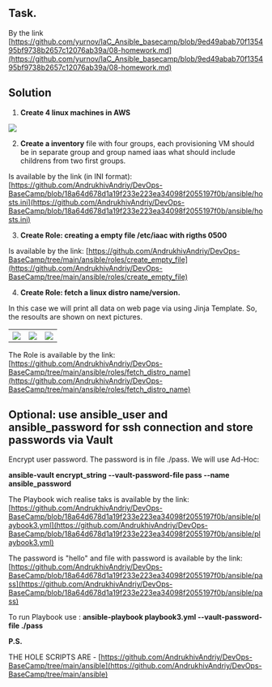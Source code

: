 ## Task. 

By the link [https://github.com/yurnov/IaC_Ansible_basecamp/blob/9ed49abab70f135495bf9738b2657c12076ab39a/08-homework.md](https://github.com/yurnov/IaC_Ansible_basecamp/blob/9ed49abab70f135495bf9738b2657c12076ab39a/08-homework.md)

## Solution

1. **Create 4 linux machines in AWS**
<img src="https://user-images.githubusercontent.com/79985930/209460676-42b5b6cb-293c-4f9c-b4cf-1afe53354d89.png">

2. **Create a inventory** file with four groups, each provisioning VM should be in separate group and group named iaas what should include childrens from two first groups.

Is available by the link (in INI format): [https://github.com/AndrukhivAndriy/DevOps-BaseCamp/blob/18a64d678d1a19f233e223ea34098f2055197f0b/ansible/hosts.ini](https://github.com/AndrukhivAndriy/DevOps-BaseCamp/blob/18a64d678d1a19f233e223ea34098f2055197f0b/ansible/hosts.ini)

3. **Create Role: creating a empty file /etc/iaac with rigths 0500**

Is available by the link: [https://github.com/AndrukhivAndriy/DevOps-BaseCamp/tree/main/ansible/roles/create_empty_file](https://github.com/AndrukhivAndriy/DevOps-BaseCamp/tree/main/ansible/roles/create_empty_file)

4. **Create Role: fetch a linux distro name/version.**

In this case we will print all data on web page via using Jinja Template. So, the resoults are shown on next pictures.

<table>
  <tr>
    <th><img src="https://user-images.githubusercontent.com/79985930/209460678-5c6c9821-1cec-4f69-80a7-35b8fe0f68fd.png"></th>
    <th><img src="https://user-images.githubusercontent.com/79985930/209460677-a9b78109-7d4c-452c-abd8-d819049ea893.png"></th>
    <th><img src="https://user-images.githubusercontent.com/79985930/209460673-90d2ecdb-490d-4647-ae88-52953a1798a7.png"></th>
  </tr>
</table>

The Role is available by the link: [https://github.com/AndrukhivAndriy/DevOps-BaseCamp/tree/main/ansible/roles/fetch_distro_name](https://github.com/AndrukhivAndriy/DevOps-BaseCamp/tree/main/ansible/roles/fetch_distro_name)

## Optional: use ansible_user and ansible_password for ssh connection and store passwords via Vault
   
Encrypt user password. The password is in file ./pass. We will use Ad-Hoc:

**ansible-vault encrypt_string --vault-password-file pass --name ansible_password**

The Playbook wich realise taks is available by the link: [https://github.com/AndrukhivAndriy/DevOps-BaseCamp/blob/18a64d678d1a19f233e223ea34098f2055197f0b/ansible/playbook3.yml](https://github.com/AndrukhivAndriy/DevOps-BaseCamp/blob/18a64d678d1a19f233e223ea34098f2055197f0b/ansible/playbook3.yml)

The password is "hello" and file with password is available by the link: [https://github.com/AndrukhivAndriy/DevOps-BaseCamp/blob/18a64d678d1a19f233e223ea34098f2055197f0b/ansible/pass](https://github.com/AndrukhivAndriy/DevOps-BaseCamp/blob/18a64d678d1a19f233e223ea34098f2055197f0b/ansible/pass)

To run Playbook use : **ansible-playbook playbook3.yml --vault-password-file ./pass**
  
**P.S.**

THE HOLE SCRIPTS ARE - [https://github.com/AndrukhivAndriy/DevOps-BaseCamp/tree/main/ansible](https://github.com/AndrukhivAndriy/DevOps-BaseCamp/tree/main/ansible)
